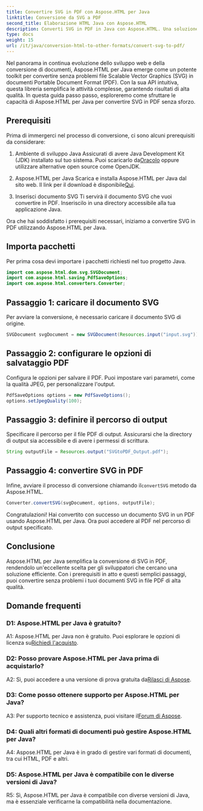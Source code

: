 ```yaml
---
title: Convertire SVG in PDF con Aspose.HTML per Java
linktitle: Conversione da SVG a PDF
second_title: Elaborazione HTML Java con Aspose.HTML
description: Converti SVG in PDF in Java con Aspose.HTML. Una soluzione perfetta per la conversione di documenti di alta qualità.
type: docs
weight: 15
url: /it/java/conversion-html-to-other-formats/convert-svg-to-pdf/
---
```


Nel panorama in continua evoluzione dello sviluppo web e della conversione di documenti, Aspose.HTML per Java emerge come un potente toolkit per convertire senza problemi file Scalable Vector Graphics (SVG) in documenti Portable Document Format (PDF). Con la sua API intuitiva, questa libreria semplifica le attività complesse, garantendo risultati di alta qualità. In questa guida passo passo, esploreremo come sfruttare le capacità di Aspose.HTML per Java per convertire SVG in PDF senza sforzo.

## Prerequisiti

Prima di immergerci nel processo di conversione, ci sono alcuni prerequisiti da considerare:

1. Ambiente di sviluppo Java
 Assicurati di avere Java Development Kit (JDK) installato sul tuo sistema. Puoi scaricarlo da[Oracolo](https://www.oracle.com/java/technologies/javase-downloads.html) oppure utilizzare alternative open source come OpenJDK.

2. Aspose.HTML per Java
 Scarica e installa Aspose.HTML per Java dal sito web. Il link per il download è disponibile[Qui](https://releases.aspose.com/html/java/).

3. Inserisci documento SVG
Ti servirà il documento SVG che vuoi convertire in PDF. Inseriscilo in una directory accessibile alla tua applicazione Java.

Ora che hai soddisfatto i prerequisiti necessari, iniziamo a convertire SVG in PDF utilizzando Aspose.HTML per Java.

## Importa pacchetti

Per prima cosa devi importare i pacchetti richiesti nel tuo progetto Java.

```java
import com.aspose.html.dom.svg.SVGDocument;
import com.aspose.html.saving.PdfSaveOptions;
import com.aspose.html.converters.Converter;
```

## Passaggio 1: caricare il documento SVG

Per avviare la conversione, è necessario caricare il documento SVG di origine.

```java
SVGDocument svgDocument = new SVGDocument(Resources.input("input.svg"));
```

## Passaggio 2: configurare le opzioni di salvataggio PDF

Configura le opzioni per salvare il PDF. Puoi impostare vari parametri, come la qualità JPEG, per personalizzare l'output.

```java
PdfSaveOptions options = new PdfSaveOptions();
options.setJpegQuality(100);
```

## Passaggio 3: definire il percorso di output

Specificare il percorso per il file PDF di output. Assicurarsi che la directory di output sia accessibile e di avere i permessi di scrittura.

```java
String outputFile = Resources.output("SVGtoPDF_Output.pdf");
```

## Passaggio 4: convertire SVG in PDF

 Infine, avviare il processo di conversione chiamando il`convertSVG` metodo da Aspose.HTML.

```java
Converter.convertSVG(svgDocument, options, outputFile);
```

Congratulazioni! Hai convertito con successo un documento SVG in un PDF usando Aspose.HTML per Java. Ora puoi accedere al PDF nel percorso di output specificato.

## Conclusione

Aspose.HTML per Java semplifica la conversione di SVG in PDF, rendendolo un'eccellente scelta per gli sviluppatori che cercano una soluzione efficiente. Con i prerequisiti in atto e questi semplici passaggi, puoi convertire senza problemi i tuoi documenti SVG in file PDF di alta qualità.

## Domande frequenti

### D1: Aspose.HTML per Java è gratuito?

 A1: Aspose.HTML per Java non è gratuito. Puoi esplorare le opzioni di licenza su[Richiedi l'acquisto](https://purchase.aspose.com/buy).

### D2: Posso provare Aspose.HTML per Java prima di acquistarlo?

 A2: Sì, puoi accedere a una versione di prova gratuita da[Rilasci di Aspose](https://releases.aspose.com/html/java).

### D3: Come posso ottenere supporto per Aspose.HTML per Java?

 A3: Per supporto tecnico e assistenza, puoi visitare il[Forum di Aspose](https://forum.aspose.com/).

### D4: Quali altri formati di documenti può gestire Aspose.HTML per Java?

A4: Aspose.HTML per Java è in grado di gestire vari formati di documenti, tra cui HTML, PDF e altri.

### D5: Aspose.HTML per Java è compatibile con le diverse versioni di Java?

R5: Sì, Aspose.HTML per Java è compatibile con diverse versioni di Java, ma è essenziale verificarne la compatibilità nella documentazione.
